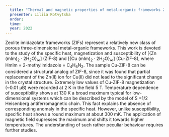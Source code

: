 ```yaml
---
  title: "Thermal and magnetic properties of metal-organic frameworks ZIF-8 and Cu-ZIF-8"
  presenter: Liliia Kotvytska
  order: 
  time: 
  year: 2022
---
```

Zeolite imidazolate frameworks (ZIFs) represent a relatively new class of porous three-dimensional metal-organic frameworks. This work is devoted to the study of the specific heat, magnetization and susceptibility of [{Zn (mIm)<sub>2</sub> · 2H<sub>2</sub>O}<sub>∞</sub>] (ZIF-8) and [{Cu (mIm)<sub>2</sub> · 2H<sub>2</sub>O}<sub>∞</sub>] (Cu-ZIF-8), where HmIm = 2-methylimidazole = C<sub>4</sub>H<sub>6</sub>N<sub>2</sub>. The sample Cu-ZIF-8 can be considered a structural analog of ZIF-8, since it was found that partial replacement of the Zn(II) ion for Cu(II) did not lead to the significant change in the crystal structure. Extremely low values of Cu-ZIF-8 magnetization (~0.01 μB) were recorded at 2 K in the field 5 T. Temperature dependence of susceptibility shows at 130 K a broad maximum typical for low-dimensional systems which can be described by the model of S =1/2 Heisenberg antiferromagnetic chain. This fact explains the absence of corresponding anomaly in the specific heat. However, unlike susceptibility, specific heat shows a round maximum at about 300 mK. The application of magnetic field supresses the maximum and shifts it towards higher temperatures.  The understanding of such rather peculiar behaviour requires further studies. 